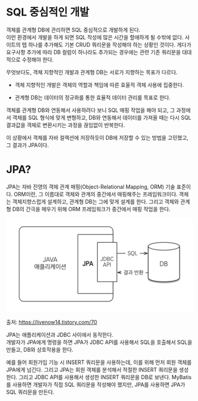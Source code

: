 # SQL 중심적인 개발

객체를 관계형 DB에 관리하면 SQL 중심적으로 개발하게 된다.  
이런 환경에서 개발을 하게 되면 SQL 작성에 많은 시간을 할애하게 될 수밖에 없다. 사이트의 탭 하나를 추가해도 기본 CRUD 쿼리문을 작성해야 하는 상황인 것이다. 게다가 요구사항 추가에 따라 DB 컬럼이 하나라도 추가되는 경우에는 관련 기존 쿼리문을 대대적으로 수정해야 한다.  

무엇보다도, 객체 지향적인 개발과 관계형 DB는 서로가 지향하는 목표가 다르다.  
- 객체 지향적인 개발은 객체의 역할과 책임에 따른 효울적 객체 사용에 집중한다.  

- 관계형 DB는 데이터의 정규화를 통한 효율적 데이터 관리를 목표로 한다.

객체를 관계형 DB와 연동해서 사용하려다 보니 SQL 매핑 작업을 해야 되고, 그 과정에서 객체를 SQL 형식에 맞게 변형하고, DB와 연동해서 데이터를 가져올 때는 다시 SQL 결과값을 객체로 변환시키는 과정을 끊임없이 반복한다. 

이 상황에서 객체를 자바 컬렉션에 저장하듯이 DB에 저장할 수 있는 방법을 고민했고, 그 결과가 JPA이다.

# JPA?

JPA는 자바 진영의 객체 관계 매핑(Object-Relational Mapping, ORM) 기술 표준이다.
ORM이란, 그 이름대로 객체와 관계의 중간에서 매핑해주는 프레임워크이다. 객체는 객체지향스럽게 설계하고, 관계형 DB는 그에 맞게 설계를 한다. 그리고 객체와 관계형 DB의 간극을 메우기 위해 ORM 프레임워크가 중간에서 매핑 작업을 한다. 

![jpa](./images/jpa_1.png)

출처: https://livenow14.tistory.com/70

JPA는 애플리케이션과 JDBC 사이에서 동작한다.  
개발자가 JPA에게 명령을 하면 JPA가 JDBC API를 사용해서 SQL을 호출해서 SQL을 만들고, DB와 상호작용을 한다.

예를 들어 회원가입 기능 시 INSERT 쿼리문을 사용하는데, 이를 위해 먼저 회원 객체를 JPA에게 넘긴다. 그리고 JPA는 회원 객체를 분석해서 적절한 INSERT 쿼리문을 생성한다. 그리고 JDBC API를 사용해서 생성한 INSERT 쿼리문을 DB로 보낸다. MyBatis를 사용하면 개발자가 직접 SQL 쿼리문을 작성해야 했지만, JPA를 사용하면 JPA가 SQL 쿼리문을 만든다.